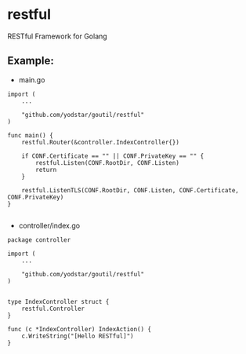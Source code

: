 # restful
RESTful Framework for Golang

## Example:

- main.go

```
import (
	...

	"github.com/yodstar/goutil/restful"
)

func main() {
	restful.Router(&controller.IndexController{})

	if CONF.Certificate == "" || CONF.PrivateKey == "" {
		restful.Listen(CONF.RootDir, CONF.Listen)
		return
	}

	restful.ListenTLS(CONF.RootDir, CONF.Listen, CONF.Certificate, CONF.PrivateKey)
}


```

- controller/index.go

```
package controller

import (
	...

	"github.com/yodstar/goutil/restful"
)


type IndexController struct {
	restful.Controller
}

func (c *IndexController) IndexAction() {
	c.WriteString("[Hello RESTful]")
}


```